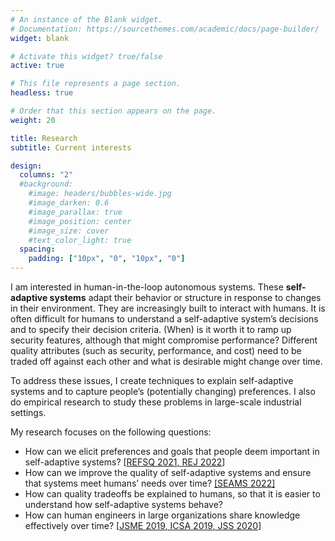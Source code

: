 ```yaml
---
# An instance of the Blank widget.
# Documentation: https://sourcethemes.com/academic/docs/page-builder/
widget: blank

# Activate this widget? true/false
active: true

# This file represents a page section.
headless: true

# Order that this section appears on the page.
weight: 20

title: Research
subtitle: Current interests

design:
  columns: "2"
  #background:
    #image: headers/bubbles-wide.jpg
    #image_darken: 0.6
    #image_parallax: true
    #image_position: center
    #image_size: cover
    #text_color_light: true
  spacing:
    padding: ["10px", "0", "10px", "0"]
---
```

I am interested in human-in-the-loop autonomous systems. These **self-adaptive systems** adapt their behavior or structure in response to changes in their environment. They are increasingly built to interact with humans.
It is often difficult for humans to understand a self-adaptive system’s decisions and to specify their decision criteria. (When) is it worth it to ramp up security features, although that might compromise performance? Different quality attributes (such as security, performance, and cost) need to be traded off against each other and what is desirable might change over time.

To address these issues, I create techniques to explain self-adaptive systems and to capture people’s (potentially changing) preferences. I also do empirical research to study these problems in large-scale industrial settings.

My research focuses on the following questions:
* How can we elicit preferences and goals that people deem important in self-adaptive systems? [[REFSQ 2021](/publication/wohlrab-2021-refsq/)[, REJ 2022](/publication/wohlrab-2021-rej/)]
* How can we improve the quality of self-adaptive systems and ensure that systems meet humans’ needs over time? [[SEAMS 2022]](/publication/wohlrab-2022-seams/)
* How can quality tradeoffs be explained to humans, so that it is easier to understand how self-adaptive systems behave?
* How can human engineers in large organizations share knowledge effectively over time?
[[JSME 2019](/publication/wohlrab-2019-jsme/)[, ICSA 2019](/publication/wohlrab-2019-icsa-survey/)[, JSS 2020](/publication/wohlrab-2020-jss/)]
